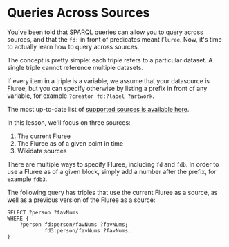# Queries Across Sources

You've been told that SPARQL queries can allow you to query across sources, and that the `fd:` in front of predicates meant `Fluree`. Now, it's time to actually learn how to query across sources.

The concept is pretty simple: each triple refers to a particular dataset. A single triple cannot reference multiple datasets.

If every item in a triple is a variable, we assume that your datasource is Fluree, but you can specify otherwise by listing a prefix in front of any variable, for example `?creator fd:?label ?artwork`.

The most up-to-date list of <a href="/docs/query/sparql#sources" target="_blank">supported sources is available here</a>.

In this lesson, we'll focus on three sources:

1. The current Fluree
2. The Fluree as of a given point in time
3. Wikidata sources

There are multiple ways to specify Fluree, including `fd` and `fdb`. In order to use a Fluree as of a given block, simply add a number after the prefix, for example `fdb3`.

The following query has triples that use the current Fluree as a source, as well as a previous version of the Fluree as a source:

```sparql
SELECT ?person ?favNums
WHERE {
    ?person fd:person/favNums ?favNums;
            fd3:person/favNums ?favNums.
}
```
